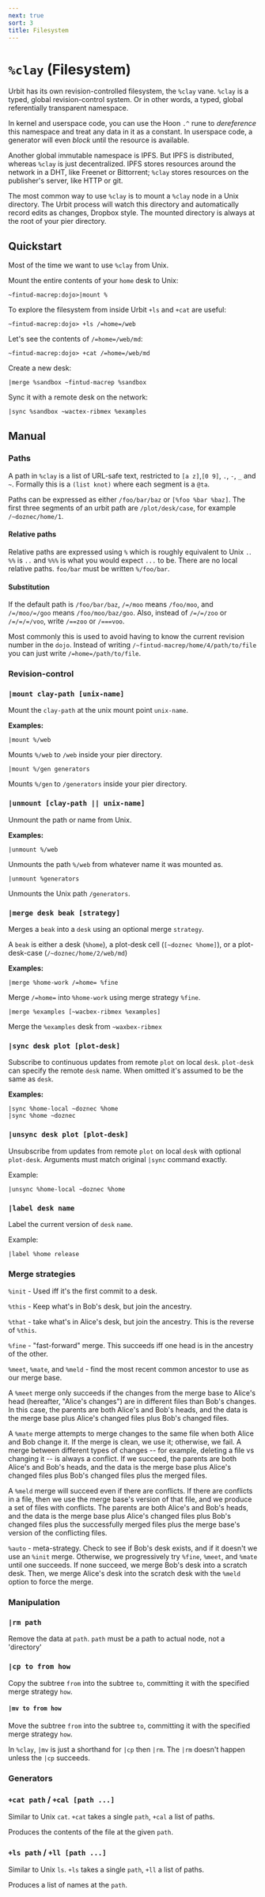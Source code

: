 ```yaml
---
next: true
sort: 3
title: Filesystem
---
```


# `%clay` (Filesystem)

Urbit has its own revision-controlled filesystem, the `%clay`
vane.  `%clay` is a typed, global revision-control system.  Or in other
words, a typed, global referentially transparent namespace.

In kernel and userspace code, you can use the Hoon `.^` rune
to *dereference* this namespace and treat any data in it as a constant.  In userspace code, a
generator will even *block* until the resource is available.

Another global immutable namespace is IPFS.  But IPFS is
distributed, whereas `%clay` is just decentralized.  IPFS stores
resources around the network in a DHT, like Freenet or
Bittorrent; `%clay` stores resources on the publisher's server,
like HTTP or git.

The most common way to use `%clay` is to mount a `%clay` node in
a Unix directory.  The Urbit process will watch this directory
and automatically record edits as changes, Dropbox style.  The
mounted directory is always at the root of your pier directory.

## Quickstart

Most of the time we want to use `%clay` from Unix.  

Mount the entire contents of your `home` desk to Unix:

    ~fintud-macrep:dojo>|mount %

To explore the filesystem from inside Urbit `+ls` and `+cat` are useful:

    ~fintud-macrep:dojo> +ls /=home=/web

Let's see the contents of `/=home=/web/md`:

    ~fintud-macrep:dojo> +cat /=home=/web/md

Create a new desk:

    |merge %sandbox ~fintud-macrep %sandbox

Sync it with a remote desk on the network:

    |sync %sandbox ~wactex-ribmex %examples

## Manual

<h3 class="first child">Paths</h3>

A path in `%clay` is a list of URL-safe text, restricted to `[a z]`,`[0 9]`, `.`, `-`, `_` and `~`.  Formally this is a `(list knot)` where each segment is a `@ta`.

Paths can be expressed as either `/foo/bar/baz` or `[%foo %bar %baz]`.  The first three segments of an urbit path are `/plot/desk/case`, for example `/~doznec/home/1`.

#### Relative paths

Relative paths are expressed using `%` which is roughly equivalent to Unix `.`.  `%%` is `..` and `%%%` is what you would expect `...` to be.  There are no local relative paths.  `foo/bar` must be written `%/foo/bar`.

#### Substitution

If the default path is `/foo/bar/baz`, `/=/moo` means `/foo/moo`,
and `/=/moo/=/goo` means `/foo/moo/baz/goo`.  Also, instead of
`/=/=/zoo` or `/=/=/=/voo`, write `/==zoo` or `/===voo`.

Most commonly this is used to avoid having to know the current revision number in the `dojo`.  Instead of writing `/~fintud-macrep/home/4/path/to/file` you can just write `/=home=/path/to/file`.

### Revision-control

<h3 class="first child"><code>|mount clay-path [unix-name]</code></h3>

Mount the `clay-path` at the unix mount point `unix-name`.

**Examples:**

    |mount %/web

Mounts `%/web` to `/web` inside your pier directory.

    |mount %/gen generators

Mounts `%/gen` to `/generators` inside your pier directory.

### `|unmount [clay-path || unix-name]`

Unmount the path or name from Unix.

**Examples:**

    |unmount %/web

Unmounts the path `%/web` from whatever name it was mounted as.

    |unmount %generators

Unmounts the Unix path `/generators`.

### `|merge desk beak [strategy]`

Merges a `beak` into a `desk` using an optional merge `strategy`.

A `beak` is either a desk (`%home`), a plot-desk cell (`[~doznec %home]`), or a plot-desk-case (`/~doznec/home/2/web/md`)

**Examples:**

    |merge %home-work /=home= %fine

Merge `/=home=` into `%home-work` using merge strategy `%fine`.

    |merge %examples [~wacbex-ribmex %examples]

Merge the `%examples` desk from `~waxbex-ribmex`

### `|sync desk plot [plot-desk]`

Subscribe to continuous updates from remote `plot` on local `desk`.  `plot-desk` can specify the remote `desk` name.  When omitted it's assumed to be the same as `desk`.

**Examples:**

    |sync %home-local ~doznec %home
    |sync %home ~doznec

### `|unsync desk plot [plot-desk]`

Unsubscribe from updates from remote `plot` on local `desk` with optional `plot-desk`.  Arguments must match original `|sync` command exactly.

Example:

    |unsync %home-local ~doznec %home

### `|label desk name`

Label the current version of `desk` `name`.

Example:

    |label %home release


### Merge strategies

`%init` - Used iff it's the first commit to a desk.

`%this` - Keep what's in Bob's desk, but join the ancestry.

`%that` - take what's in Alice's desk, but join the ancestry. This is the reverse of `%this`.

`%fine` - "fast-forward" merge. This succeeds iff one head is in the ancestry of the other.

`%meet`, `%mate`, and `%meld` - find the most recent common ancestor to use as our merge base.

A `%meet` merge only succeeds if the changes from the merge base
to Alice's head (hereafter, "Alice's changes") are in different
files than Bob's changes. In this case, the parents are both
Alice's and Bob's heads, and the data is the merge base plus
Alice's changed files plus Bob's changed files.

A `%mate` merge attempts to merge changes to the same file when
both Alice and Bob change it. If the merge is clean, we use it;
otherwise, we fail. A merge between different types of changes --
for example, deleting a file vs changing it -- is always a
conflict. If we succeed, the parents are both Alice's and Bob's
heads, and the data is the merge base plus Alice's changed files
plus Bob's changed files plus the merged files.

A `%meld` merge will succeed even if there are conflicts. If
there are conflicts in a file, then we use the merge base's
version of that file, and we produce a set of files with
conflicts. The parents are both Alice's and Bob's heads, and the
data is the merge base plus Alice's changed files plus Bob's
changed files plus the successfully merged files plus the merge
base's version of the conflicting files.

`%auto` - meta-strategy.  Check to see if Bob's desk exists, and if it doesn't we use an `%init` merge.  Otherwise, we progressively try `%fine`, `%meet`, and `%mate` until one succeeds.  If none succeed, we merge Bob's desk into a scratch desk.  Then, we merge Alice's desk into the scratch desk with the `%meld` option to force the merge.

### Manipulation

<h3 class="first child"><code>|rm path</code></h3>

Remove the data at `path`.  `path` must be a path to actual node, not a 'directory'

### `|cp to from how`

Copy the subtree `from` into the subtree `to`, committing it with
the specified merge strategy `how`.

#### `|mv to from how`

Move the subtree `from` into the subtree `to`, committing it with
the specified merge strategy `how`.

In `%clay`, `|mv` is just a shorthand for `|cp` then `|rm`.  The
`|rm` doesn't happen unless the `|cp` succeeds.

### Generators

<h3 class="first child"><code>+cat path</code> / <code>+cal [path ...]</code></h3>

Similar to Unix `cat`.  `+cat` takes a single `path`, `+cal` a list of paths.  

Produces the contents of the file at the given `path`.

### `+ls path` / `+ll [path ...]`

Similar to Unix `ls`.  `+ls` takes a single `path`, `+ll` a list of paths.  

Produces a list of names at the `path`.
